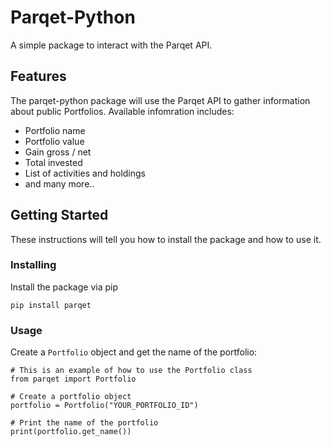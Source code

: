 # Parqet-Python

A simple package to interact with the Parqet API.

## Features
The parqet-python package will use the Parqet API to gather information about public Portfolios. Available infomration includes:
* Portfolio name
* Portfolio value
* Gain gross / net
* Total invested
* List of activities and holdings
* and many more..

## Getting Started

These instructions will tell you how to install the package and how to use it.

### Installing

Install the package via pip

    pip install parqet

### Usage
Create a `Portfolio` object and get the name of the portfolio:

    # This is an example of how to use the Portfolio class
    from parqet import Portfolio
   
    # Create a portfolio object
    portfolio = Portfolio("YOUR_PORTFOLIO_ID")
    
    # Print the name of the portfolio
    print(portfolio.get_name())